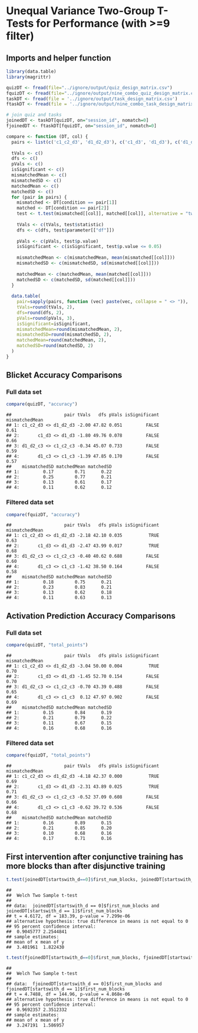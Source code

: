 Unequal Variance Two-Group T-Tests for Performance (with \>=9 filter)
================

## Imports and helper function

``` r
library(data.table)
library(magrittr)

quizDT <- fread(file="../ignore/output/quiz_design_matrix.csv")
fquizDT <- fread(file="../ignore/output/nine_combo_quiz_design_matrix.csv")
taskDT <- fread(file = '../ignore/output/task_design_matrix.csv')
ftaskDT <- fread(file = '../ignore/output/nine_combo_task_design_matrix.csv')

# join quiz and tasks
joinedDT <- taskDT[quizDT, on="session_id", nomatch=0]
fjoinedDT <- ftaskDT[fquizDT, on="session_id", nomatch=0]

compare <- function (DT, col) {
  pairs <- list(c('c1_c2_d3', 'd1_d2_d3'), c('c1_d3', 'd1_d3'), c('d1_d2_c3', 'c1_c2_c3'), c('d1_c3', 'c1_c3'))
  
  tVals <- c()
  dfs <- c()
  pVals <- c()
  isSignificant <- c()
  mismatchedMean <- c()
  mismatchedSD <- c()
  matchedMean <- c()
  matchedSD <- c()
  for (pair in pairs) {
    mismatched <- DT[condition == pair[1]]
    matched <- DT[condition == pair[2]]
    test <- t.test(mismatched[[col]], matched[[col]], alternative = "two.sided", paired = FALSE, var.equal = FALSE)
    
    tVals <- c(tVals, test$statistic)
    dfs <- c(dfs, test$parameter[["df"]])
    
    pVals <- c(pVals, test$p.value)
    isSignificant <- c(isSignificant, test$p.value <= 0.05)
    
    mismatchedMean <- c(mismatchedMean, mean(mismatched[[col]]))
    mismatchedSD <- c(mismatchedSD, sd(mismatched[[col]]))
    
    matchedMean <- c(matchedMean, mean(matched[[col]]))
    matchedSD <- c(matchedSD, sd(matched[[col]]))
  }
  
  data.table(
    pair=sapply(pairs, function (vec) paste(vec, collapse = " <> ")),
    tVals=round(tVals, 2),
    dfs=round(dfs, 2),
    pVals=round(pVals, 3),
    isSignificant=isSignificant,
    mismatchedMean=round(mismatchedMean, 2),
    mismatchedSD=round(mismatchedSD, 2),
    matchedMean=round(matchedMean, 2),
    matchedSD=round(matchedSD, 2)
  )
}
```

## Blicket Accuracy Comparisons

### Full data set

``` r
compare(quizDT, "accuracy")
```

    ##                    pair tVals   dfs pVals isSignificant mismatchedMean
    ## 1: c1_c2_d3 <> d1_d2_d3 -2.00 47.82 0.051         FALSE           0.61
    ## 2:       c1_d3 <> d1_d3 -1.80 49.76 0.078         FALSE           0.66
    ## 3: d1_d2_c3 <> c1_c2_c3 -0.34 45.07 0.733         FALSE           0.59
    ## 4:       d1_c3 <> c1_c3 -1.39 47.85 0.170         FALSE           0.57
    ##    mismatchedSD matchedMean matchedSD
    ## 1:         0.17        0.71      0.22
    ## 2:         0.25        0.77      0.21
    ## 3:         0.13        0.61      0.17
    ## 4:         0.11        0.62      0.12

### Filtered data set

``` r
compare(fquizDT, "accuracy")
```

    ##                    pair tVals   dfs pVals isSignificant mismatchedMean
    ## 1: c1_c2_d3 <> d1_d2_d3 -2.18 42.10 0.035          TRUE           0.63
    ## 2:       c1_d3 <> d1_d3 -2.47 43.99 0.017          TRUE           0.68
    ## 3: d1_d2_c3 <> c1_c2_c3 -0.40 40.62 0.688         FALSE           0.60
    ## 4:       d1_c3 <> c1_c3 -1.42 38.50 0.164         FALSE           0.58
    ##    mismatchedSD matchedMean matchedSD
    ## 1:         0.18        0.75      0.21
    ## 2:         0.23        0.83      0.21
    ## 3:         0.13        0.62      0.18
    ## 4:         0.11        0.63      0.13

## Activation Prediction Accuracy Comparisons

### Full data set

``` r
compare(quizDT, "total_points")
```

    ##                    pair tVals   dfs pVals isSignificant mismatchedMean
    ## 1: c1_c2_d3 <> d1_d2_d3 -3.04 50.00 0.004          TRUE           0.70
    ## 2:       c1_d3 <> d1_d3 -1.45 52.70 0.154         FALSE           0.70
    ## 3: d1_d2_c3 <> c1_c2_c3 -0.70 43.39 0.488         FALSE           0.65
    ## 4:       d1_c3 <> c1_c3  0.12 47.97 0.902         FALSE           0.69
    ##    mismatchedSD matchedMean matchedSD
    ## 1:         0.15        0.84      0.19
    ## 2:         0.21        0.79      0.22
    ## 3:         0.11        0.67      0.15
    ## 4:         0.16        0.68      0.16

### Filtered data set

``` r
compare(fquizDT, "total_points")
```

    ##                    pair tVals   dfs pVals isSignificant mismatchedMean
    ## 1: c1_c2_d3 <> d1_d2_d3 -4.18 42.37 0.000          TRUE           0.69
    ## 2:       c1_d3 <> d1_d3 -2.31 43.89 0.025          TRUE           0.71
    ## 3: d1_d2_c3 <> c1_c2_c3 -0.52 37.09 0.608         FALSE           0.66
    ## 4:       d1_c3 <> c1_c3 -0.62 39.72 0.536         FALSE           0.68
    ##    mismatchedSD matchedMean matchedSD
    ## 1:         0.16        0.89      0.15
    ## 2:         0.21        0.85      0.20
    ## 3:         0.10        0.68      0.16
    ## 4:         0.17        0.71      0.16

## First intervention after conjunctive training has more blocks than after disjunctive training

``` r
t.test(joinedDT[startswith_d==0]$first_num_blocks, joinedDT[startswith_d==1]$first_num_blocks, alternative = "two.sided")
```

    ## 
    ##  Welch Two Sample t-test
    ## 
    ## data:  joinedDT[startswith_d == 0]$first_num_blocks and joinedDT[startswith_d == 1]$first_num_blocks
    ## t = 4.6172, df = 183.39, p-value = 7.299e-06
    ## alternative hypothesis: true difference in means is not equal to 0
    ## 95 percent confidence interval:
    ##  0.9045777 2.2544841
    ## sample estimates:
    ## mean of x mean of y 
    ##  3.401961  1.822430

``` r
t.test(fjoinedDT[startswith_d==0]$first_num_blocks, fjoinedDT[startswith_d==1]$first_num_blocks, alternative = "two.sided")
```

    ## 
    ##  Welch Two Sample t-test
    ## 
    ## data:  fjoinedDT[startswith_d == 0]$first_num_blocks and fjoinedDT[startswith_d == 1]$first_num_blocks
    ## t = 4.7488, df = 144.96, p-value = 4.868e-06
    ## alternative hypothesis: true difference in means is not equal to 0
    ## 95 percent confidence interval:
    ##  0.9692357 2.3512332
    ## sample estimates:
    ## mean of x mean of y 
    ##  3.247191  1.586957
